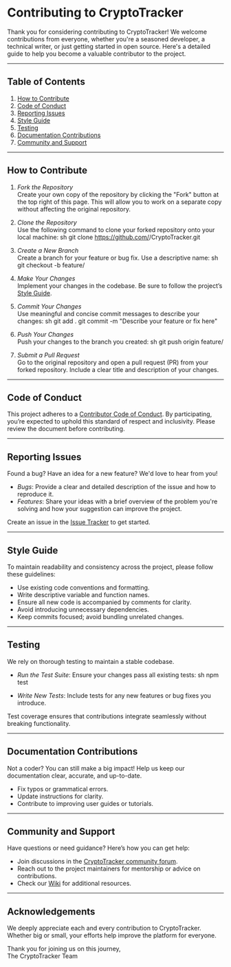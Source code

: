 # Contributing to CryptoTracker

Thank you for considering contributing to CryptoTracker! We welcome contributions from everyone, whether you're a seasoned developer, a technical writer, or just getting started in open source. Here's a detailed guide to help you become a valuable contributor to the project.

---

## Table of Contents
1. [How to Contribute](#how-to-contribute)
2. [Code of Conduct](#code-of-conduct)
3. [Reporting Issues](#reporting-issues)
4. [Style Guide](#style-guide)
5. [Testing](#testing)
6. [Documentation Contributions](#documentation-contributions)
7. [Community and Support](#community-and-support)

---

## How to Contribute

1. *Fork the Repository*  
   Create your own copy of the repository by clicking the "Fork" button at the top right of this page. This will allow you to work on a separate copy without affecting the original repository.

2. *Clone the Repository*  
   Use the following command to clone your forked repository onto your local machine:
   sh
   git clone https://github.com/<your-username>/CryptoTracker.git
   

3. *Create a New Branch*  
   Create a branch for your feature or bug fix. Use a descriptive name:
   sh
   git checkout -b feature/<your-feature-name>
   

4. *Make Your Changes*  
   Implement your changes in the codebase. Be sure to follow the project’s [Style Guide](#style-guide).

5. *Commit Your Changes*  
   Use meaningful and concise commit messages to describe your changes:
   sh
   git add .
   git commit -m "Describe your feature or fix here"
   

6. *Push Your Changes*  
   Push your changes to the branch you created:
   sh
   git push origin feature/<your-feature-name>
   

7. *Submit a Pull Request*  
   Go to the original repository and open a pull request (PR) from your forked repository. Include a clear title and description of your changes.

---

## Code of Conduct

This project adheres to a [Contributor Code of Conduct](CODE_OF_CONDUCT.md). By participating, you’re expected to uphold this standard of respect and inclusivity. Please review the document before contributing.

---

## Reporting Issues

Found a bug? Have an idea for a new feature? We'd love to hear from you!  
- *Bugs*: Provide a clear and detailed description of the issue and how to reproduce it.  
- *Features*: Share your ideas with a brief overview of the problem you're solving and how your suggestion can improve the project.  

Create an issue in the [Issue Tracker](https://github.com/<your-username>/CryptoTracker/issues) to get started.

---

## Style Guide

To maintain readability and consistency across the project, please follow these guidelines:  
- Use existing code conventions and formatting.  
- Write descriptive variable and function names.  
- Ensure all new code is accompanied by comments for clarity.  
- Avoid introducing unnecessary dependencies.  
- Keep commits focused; avoid bundling unrelated changes.

---

## Testing

We rely on thorough testing to maintain a stable codebase.  
- *Run the Test Suite*: Ensure your changes pass all existing tests:
  sh
  npm test
  
- *Write New Tests*: Include tests for any new features or bug fixes you introduce.

Test coverage ensures that contributions integrate seamlessly without breaking functionality.

---

## Documentation Contributions

Not a coder? You can still make a big impact! Help us keep our documentation clear, accurate, and up-to-date.  
- Fix typos or grammatical errors.  
- Update instructions for clarity.  
- Contribute to improving user guides or tutorials.

---

## Community and Support

Have questions or need guidance? Here’s how you can get help:  
- Join discussions in the [CryptoTracker community forum](https://github.com/<your-username>/CryptoTracker/discussions).  
- Reach out to the project maintainers for mentorship or advice on contributions.  
- Check our [Wiki](https://github.com/<your-username>/CryptoTracker/wiki) for additional resources.

---

## Acknowledgements

We deeply appreciate each and every contribution to CryptoTracker. Whether big or small, your efforts help improve the platform for everyone.

Thank you for joining us on this journey,  
The CryptoTracker Team